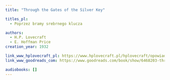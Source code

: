 ```yaml
---
title: "Through the Gates of the Silver Key"

titles_pl:
  - Poprzez bramy srebrnego klucza

authors:
  - H.P. Lovecraft
  - E. Hoffman Price
creation_year: 1932

link_www_hplovecraft_pl: https://www.hplovecraft.pl/hplovecraft/opowiadania-nowele-powiesci/through-the-gates-of-the-silver-key/
link_www_goodreads_com: https://www.goodreads.com/book/show/6468203-through-the-gates-of-the-silver-key

audiobooks: []
---
```


